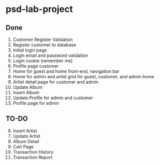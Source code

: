 # psd-lab-project

## Done
1. Customer Register Validation
2. Register customer to database
3. Initial login page
4. Login email and password validation
5. Login cookie (remember me)
6. Profile page customer
7. Home for guest and home front-end, navigation bar
8. Home for admin and artist grid for guest, customer, and admin home
9. Artist detail page for customer and admin
10. Update Album
11. Insert Album
12. Update Profile for admin and customer
13. Profile page for admin

## TO-DO
6. Insert Artist
7. Update Artist
10. Album Detail
11. Cart Page
12. Transaction History
13. Transaction Report
